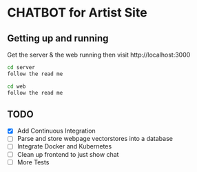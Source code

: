 # CHATBOT for Artist Site

## Getting up and running

Get the server & the web running then visit http://localhost:3000

```bash
cd server
follow the read me
```

```bash
cd web
follow the read me
```

## TODO

- [x] Add Continuous Integration
- [ ] Parse and store webpage vectorstores into a database
- [ ] Integrate Docker and Kubernetes
- [ ] Clean up frontend to just show chat
- [ ] More Tests
